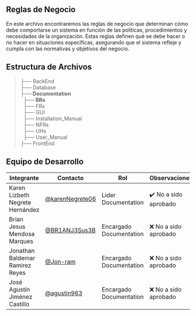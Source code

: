 ##  Reglas de Negocio

En este archivo encontraremos las reglas de negocio que determinan cómo debe comportarse un sistema en función de las políticas, procedimientos y necesidades de la organización. Estas reglas definen qué se debe hacer o no hacer en situaciones específicas, asegurando que el sistema refleje y cumpla con las normativas y objetivos del negocio.

## Estructura de Archivos

>├── BackEnd <br>
>├── Database <br>
>**├── Documentation** <br>
>&nbsp;&nbsp;**├── BRs** <br>
>&nbsp;&nbsp;├── FRs <br>
>&nbsp;&nbsp;├── GUI <br>
>&nbsp;&nbsp;├── Installation_Manual <br>
>&nbsp;&nbsp;├── NFRs  <br>
>&nbsp;&nbsp;├── UHs  <br>
>&nbsp;&nbsp;├── User_Manual  <br>
>├── FrontEnd   <br>



## Equipo de Desarrollo
|Integrante|Contacto|Rol|Observaciones|
|----------|-------|---|-------------|
| Karen Lizbeth Negrete Hernández|[@karenNegrete06](https://github.com/karenNegrete06)|Lider Documentation|✔️ No a sido aprobado
| Brian Jesus Mendosa Marques|[@BR1ANJ3Sus3B](https://github.com/BR1ANJ3Sus3B)|Encargado Documentation|❌ No a sido aprobado
| Jonathan Baldemar Ramirez Reyes|[@Jon-ram](https://github.com/Jon-ram)|Encargado Documentation|❌ No a sido aprobado
| José Agustín Jiménez Castillo|[@agustin963](https://github.com/agustin963)|Encargado Documentation|❌ No a sido aprobado
